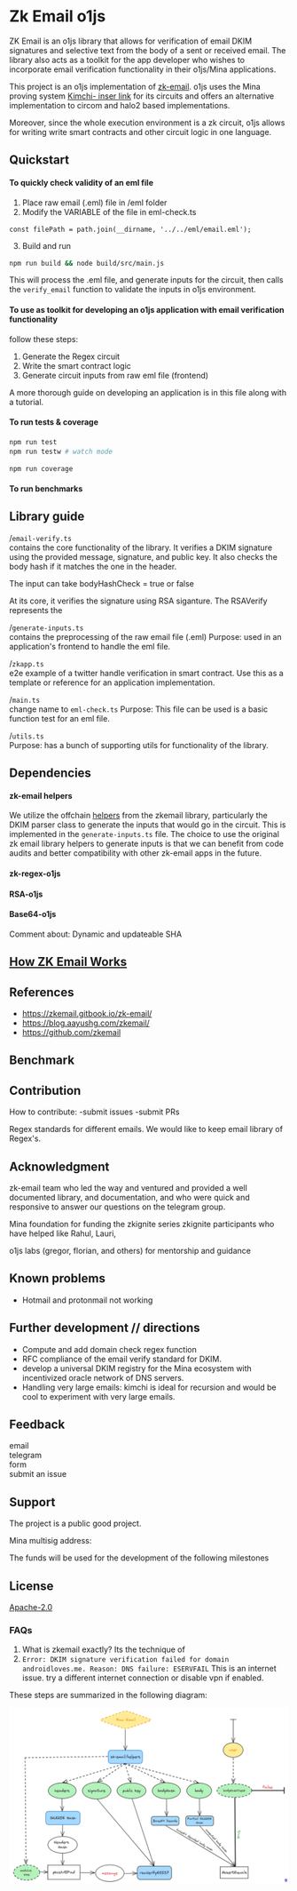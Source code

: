 # Zk Email o1js

ZK Email is an o1js library that allows for verification of email DKIM signatures and selective text from
the body of a sent or received email. The library also acts as a toolkit for the app developer who wishes to incorporate email verification functionality in their o1js/Mina applications.

This project is an o1js implementation of [zk-email](https://github.com/zkemail/zk-email-verify). o1js uses the Mina proving system [Kimchi- inser link]() for its circuits and offers an alternative implementation to circom and halo2 based implementations. 

Moreover, since the whole execution environment is a zk circuit, o1js allows for writing write smart contracts and other circuit logic in one language. 


## Quickstart 

#### To quickly check validity of an eml file 

1. Place raw email (.eml) file in /eml folder 
2. Modify the VARIABLE of the file in eml-check.ts

```
const filePath = path.join(__dirname, '../../eml/email.eml');
```

3. Build and run

```sh
npm run build && node build/src/main.js 

```
This will process the .eml file, and generate inputs for the circuit, then calls the `verify_email` function to validate the inputs in o1js environment.  

#### To use as toolkit for developing an o1js application with email verification functionality

 follow these steps: 

1. Generate the Regex circuit 
2. Write the smart contract logic
3. Generate circuit inputs from raw eml file (frontend)

A more thorough guide on developing an application is in this file along with a tutorial. 


#### To run tests & coverage

```sh
npm run test
npm run testw # watch mode

```
```sh
npm run coverage

```


#### To run benchmarks 









## Library guide 

/`email-verify.ts`   
contains the core functionality of the library. It verifies a DKIM signature using the provided message, signature, and public key. It also checks the body hash if it matches the one in the header. 

The input can take bodyHashCheck = true or false 

At its core, it verifies the signature using RSA siganture. The RSAVerify
represents the 


/`generate-inputs.ts`  
contains the preprocessing of the raw email file (.eml) 
Purpose: used in an application's frontend to handle the eml file. 

/`zkapp.ts`  
e2e example of a twitter handle verification in smart contract. Use this as a template or reference for an application implementation. 

/`main.ts`  
change name to `eml-check.ts`
Purpose: This file can be used is a basic function test for an eml file. 

/`utils.ts`  
Purpose: has a bunch of supporting utils for functionality of the library. 


## Dependencies 

#### zk-email helpers  
We utilize the offchain [helpers](https://github.com/zkemail/zk-email-verify/tree/5613d743773927fa4fbee1472b6aed6bde34a6cc/packages/helpers) from the zkemail library, particularly the DKIM parser class to generate the inputs that would go in the circuit. This is implemented in the `generate-inputs.ts` file. The choice to use the original zk email library helpers to generate inputs is that we can benefit from code audits and better compatibility with other zk-email apps in the future.

#### zk-regex-o1js

#### RSA-o1js

#### Base64-o1js    

Comment about: Dynamic and updateable SHA


## [How ZK Email Works](/docs/how_zkemail_works.md)


## References  

- https://zkemail.gitbook.io/zk-email/
- https://blog.aayushg.com/zkemail/
- https://github.com/zkemail

## Benchmark 

## Contribution 

How to contribute:
-submit issues 
-submit PRs 

Regex standards for different emails. We would like to keep email library of Regex's. 


## Acknowledgment
zk-email team who led the way and ventured and provided a well documented library, and documentation, and who were quick and responsive to answer our questions on the telegram group. 

Mina foundation for funding the zkignite series 
zkignite participants who have helped like Rahul, Lauri, 


o1js labs (gregor, florian, and others) for mentorship and guidance 



## Known problems 

- Hotmail and protonmail not working 


## Further development // directions 

- Compute and add domain check regex function
- RFC compliance of the email verify standard for DKIM. 
- develop a universal DKIM registry for the Mina ecosystem with incentivized oracle network of DNS servers.
- Handling very large emails: kimchi is ideal for recursion and would be cool to experiment with very large emails.   


## Feedback
email  
telegram  
form   
submit an issue 



## Support 

The project is a public good project. 

Mina multisig address: 

The funds will be used for the development of the following milestones


## License

[Apache-2.0](LICENSE)










### FAQs

1. What is zkemail exactly? Its the technique of 
2. `Error: DKIM signature verification failed for domain androidloves.me. Reason: DNS failure: ESERVFAIL`
   This is an internet issue. try a different internet connection or disable vpn if enabled.




These steps are summarized in the following diagram:

![alt text](zkEmail-architecture.png)




